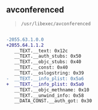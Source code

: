## avconferenced

> `/usr/libexec/avconferenced`

```diff

-2055.63.1.0.0
+2055.64.1.1.2
   __TEXT.__text: 0x12c
   __TEXT.__auth_stubs: 0x50
   __TEXT.__objc_stubs: 0x40
   __TEXT.__const: 0x40
   __TEXT.__oslogstring: 0x39
-  __TEXT.__info_plist: 0x5a6
+  __TEXT.__info_plist: 0x5a0
   __TEXT.__objc_methname: 0x10
   __TEXT.__unwind_info: 0x58
   __DATA_CONST.__auth_got: 0x30

```
